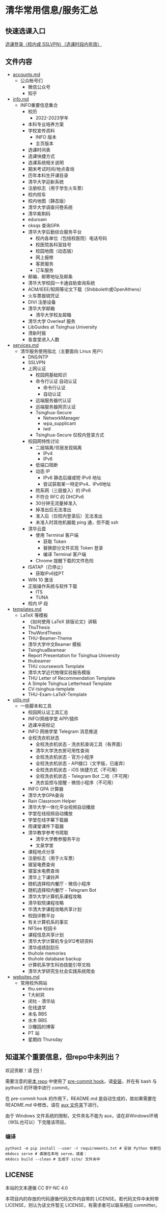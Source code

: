 # 清华常用信息/服务汇总

## 快速选课入口

[选课登录（校内或 SSLVPN）（选课时段内有效）](http://zhjwxk.cic.tsinghua.edu.cn/xklogin.do)

## 文件内容
- [accounts.md](accounts.md)
    - 公众帐号们
        - 微信公众号
        - 知乎
- [info.md](info.md)
    - INFO重要信息集合
        - 校历
            - 2022-2023学年 
        - 本科专业培养方案
        - 学校宣传资料
            - INFO 版本
            - 主页版本
        - 选课时间表
        - 选课快捷方式
        - 选课系统相关说明
        - 期末考试时间/地点查询
        - 历年本科生开课目录
        - 清华大学迎新系统
        - 注册标志（用于学生火车票）
        - 校内校车
        - 校内地图（静态版）
        - 清华大学调查问卷系统
        - 清华紫荆码
        - eduroam
        - cksqs 查询GPA
        - 清华大学后勤综合服务平台
            - 校内各单位（包括校医院）电话号码
            - 校医院各科室挂号
            - 校园地图（动态版）
            - 网上报修
            - 客房服务
            - 订车服务
        - 邮编、邮寄地址及邮条
        - 清华大学校园一卡通自助查询系统
        - ACM/IEEE/知网等论文下载（Shibboleth或OpenAthens）
        - 火车票报销凭证
        - DIVI 注册设备
        - 清华大学邮箱
            - 清华大学校友邮箱
        - 清华大学 Overleaf 服务
        - LibGuides at Tsinghua University
        - 清新时报
        - 各食堂进入人数
- [services.md](services.md)
    - 清华服务使用指北（主要面向 Linux 用户）
        - DNS/NTP
        - SSLVPN
        - 上网认证
            - 校园网基础知识
            - 命令行认证 自动认证
                - 命令行认证
                - 自动认证
            - 远端服务器代认证
            - 远端服务器网页认证
            - Tsinghua-Secure
                - NetworkManager
                - wpa_supplicant
                - iwd
            - Tsinghua-Secure 仅校内登录方式
        - 校园网特性讨论
            - 二层隔离/邻居发现隔离
                - IPv4
                - IPv6
            - 低端口阻断
            - 动态 IP
                - IPv6 静态后缀或短 IPv6 地址
                - 尝试获取某一特定IPv4、IPv6地址
            - 院系网（三层接入）的 IPv6
            - 不符合 RFC 的 DHCPv6
            - 30分钟无流量掉准入
            - 掉准出后无法准出
            - 准入后（仅校内登录后）无法准出
            - 未准入时其他机器能 ping 通，但不能 ssh
        - 清华云盘
            - 使用 Terminal 客户端
                - 获取 Token
                - 替换部分文件实现 Token 登录
                - 编译 Terminal 客户端
            - Chrome 提醒下载的文件危险
        - ISATAP（已停止）
            - 获取IPv6挂PT
        - WIN 10 激活
        - 正版操作系统与软件下载
            - ITS
            - TUNA
        - 校内 IP 段
- [templates.md](templates.md)
    - LaTeX 等模板
        - 《如何使用 LaTeX 排版论文》讲稿
        - ThuThesis
        - ThuWordThesis
        - THU-Beamer-Theme
        - 清华大学中文Beamer 模板
        - TsinghuaBeamear
        - Report Presentation for Tsinghua University
        - thubeamer
        - THU coursework Template
        - 清华大学近代物理实验报告模版
        - THU Letter of Recommendation Template
        - A Simple Tsinghua Letterhead Template
        - CV-tsinghua-template
        - THU-Exam-LaTeX-Template
- [utils.md](utils.md)
    - 一些脚本和工具
        - 校园网认证工具汇总
        - INFO/网络学堂 APP/插件
        - 选课冲突标记
        - INFO 网络学堂 Telegram 消息推送
        - 全校洗衣机状态
            - 全校洗衣机状态 - 洗衣机查询工具（有界面）
            - 清华大学洗衣房可用性查询
            - 全校洗衣机状态 - 官方小程序
            - 全校洗衣机状态 - API接口（文字版，已废弃）
            - 全校洗衣机状态 - iOS 快捷方式（不可用）
            - 全校洗衣机状态 - Telegram Bot 二哈（不可用）
            - 洗衣监控与提醒 - 微信小程序（不可用）
        - INFO GPA 计算器
        - 清华大学GPA查询
        - Rain Classroom Helper
        - 清华大学一体化平台视频自动播放
        - 学堂在线视频自动播放
        - 学堂在线字幕下载器
        - 雨课堂课件下载器
        - 清华教学参考书爬取
            - 清华大学教参服务平台
            - 文泉学堂
        - 课程地点分享
        - 注册标志（用于火车票）
        - 寝室电费查询
        - 寝室水电费查询
        - 清华上下课铃声
        - 随机选择校内餐厅 - 微信小程序
        - 随机选择校内餐厅 - Telegram Bot
        - 清华大学计算机系课程攻略
        - 清华软院课程攻略
        - 华清大学课程攻略共享计划
        - 校园评教平台
        - 有关计算机系的事实
        - NFSee 校园卡
        - 课程信息共享计划
        - 清华大学计算机专业912考研资料
        - 清华成绩刮刮乐
        - thuhole memories
        - thuhole database backup
        - 计算机系学生科协技能引导文档
        - 清华大学研究生社会实践系统爬虫
- [websites.md](websites.md)
    - 常用校外网站
        - thu.services
        - T大树洞
        - 闭社 - 清华站
        - 在线退学
        - 未名 BBS
        - 水木 BBS
        - 沙雕园的博客
        - PT 站
        - 星期四 Thursday

## 知道某个重要信息，但repo中未列出？

欢迎贡献！请 [PR](https://github.com/ZenithalHourlyRate/thuservices/pulls)！

需要注意的是[本 repo](https://github.com/ZenithalHourlyRate/thuservices) 中使用了 [pre-commit hook](https://github.com/ZenithalHourlyRate/thuservices/blob/master/pre-commit)，请[安装](https://git-scm.com/book/zh/v2/%E8%87%AA%E5%AE%9A%E4%B9%89-Git-Git-%E9%92%A9%E5%AD%90)，并在有 bash 与 python3 的环境中进行 commit。

在 pre-commit hook 的作用下，README.md 是自动生成的，故如果需要在 README.md 中修改，请在 [aux 文件夹](https://github.com/ZenithalHourlyRate/thuservices/tree/master/aux)下进行。

由于 Windows 文件系统的限制，文件夹名不能为 aux，请在非Windows环境（WSL也可以）下克隆该项目。

### 编译

```
python3 -m pip install --user -r requirements.txt # 安装 Python 依赖包
mkdocs serve # 直接在本地 serve，或者：
mkdocs build --clean # 生成于 site/ 文件夹中
```

## LICENSE

本站的文本遵循 CC BY-NC 4.0

本项目内的存放的代码遵循代码文件内自带的 LICENSE。若代码文件中未附带 LICENSE，则认为该文件暂无 LICENSE，有需求者可以联系相应 committer。
